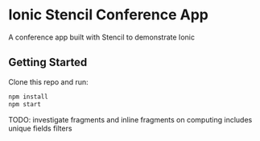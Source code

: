 # Ionic Stencil Conference App

A conference app built with Stencil to demonstrate Ionic

## Getting Started

Clone this repo and run:

```bash
npm install
npm start
```


TODO:
investigate fragments and inline fragments on computing includes
unique fields
filters